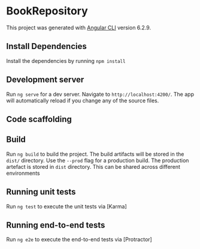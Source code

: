 # BookRepository

This project was generated with [Angular CLI](https://github.com/angular/angular-cli) version 6.2.9.

## Install Dependencies

Install the dependencies by running `npm install`

## Development server

Run `ng serve` for a dev server. Navigate to `http://localhost:4200/`. The app will automatically reload if you change any of the source files.

## Code scaffolding

## Build

Run `ng build` to build the project. The build artifacts will be stored in the `dist/` directory. Use the `--prod` flag for a production build. The production artefact is stored in `dist` directory. This can be shared across different environments

## Running unit tests

Run `ng test` to execute the unit tests via [Karma]

## Running end-to-end tests

Run `ng e2e` to execute the end-to-end tests via [Protractor]
